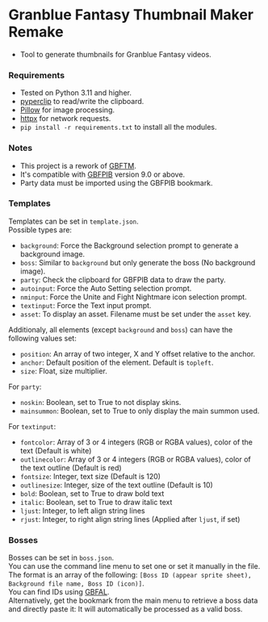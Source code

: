 # Granblue Fantasy Thumbnail Maker Remake  
* Tool to generate thumbnails for Granblue Fantasy videos.  
### Requirements  
* Tested on Python 3.11 and higher.  
* [pyperclip](https://pypi.org/project/pyperclip/) to read/write the clipboard.  
* [Pillow](https://pillow.readthedocs.io/en/stable/) for image processing.  
* [httpx](hhttps://github.com/encode/httpx) for network requests.  
* `pip install -r requirements.txt` to install all the modules.  
### Notes  
* This project is a rework of [GBFTM](https://github.com/MizaGBF/GBFTM).  
* It's compatible with [GBFPIB](https://github.com/MizaGBF/GBFPIB) version 9.0 or above.  
* Party data must be imported using the GBFPIB bookmark.  
### Templates  
Templates can be set in `template.json`.  
Possible types are:  
* `background`: Force the Background selection prompt to generate a background image.  
* `boss`: Similar to `background` but only generate the boss (No background image).  
* `party`: Check the clipboard for GBFPIB data to draw the party.  
* `autoinput`: Force the Auto Setting selection prompt.  
* `nminput`: Force the Unite and Fight Nightmare icon selection prompt.  
* `textinput`: Force the Text input prompt.  
* `asset`: To display an asset. Filename must be set under the `asset` key.  
  
Additionaly, all elements (except `background` and `boss`) can have the following values set:
* `position`: An array of two integer, X and Y offset relative to the anchor.  
* `anchor`: Default position of the element. Default is `topleft`.  
* `size`: Float, size multiplier.  
  
For `party`:
* `noskin`: Boolean, set to True to not display skins.  
* `mainsummon`: Boolean, set to True to only display the main summon used.  
  
For `textinput`:
* `fontcolor`: Array of 3 or 4 integers (RGB or RGBA values), color of the text (Default is white)  
* `outlinecolor`: Array of 3 or 4 integers (RGB or RGBA values), color of the text outline (Default is red)  
* `fontsize`: Integer, text size (Default is 120)  
* `outlinesize`: Integer, size of the text outline (Default is 10)  
* `bold`: Boolean, set to True to draw bold text  
* `italic`: Boolean, set to True to draw italic text  
* `ljust`: Integer, to left align string lines   
* `rjust`: Integer, to right align string lines (Applied after `ljust`, if set)   
  
### Bosses  
Bosses can be set in `boss.json`.  
You can use the command line menu to set one or set it manually in the file.  
The format is an array of the following: `[Boss ID (appear sprite sheet), Background file name, Boss ID (icon)]`.  
You can find IDs using [GBFAL](https://mizagbf.github.io/GBFAL/).  
Alternatively, get the bookmark from the main menu to retrieve a boss data and directly paste it: It will automatically be processed as a valid boss.  
